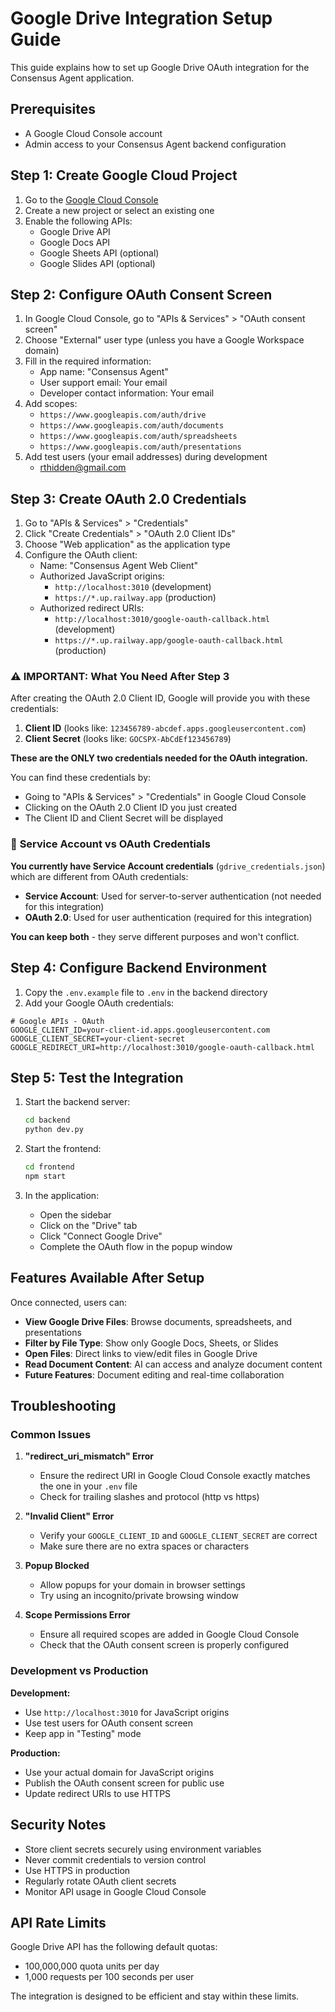 # Google Drive Integration Setup Guide

This guide explains how to set up Google Drive OAuth integration for the Consensus Agent application.

## Prerequisites

- A Google Cloud Console account
- Admin access to your Consensus Agent backend configuration

## Step 1: Create Google Cloud Project

1. Go to the [Google Cloud Console](https://console.cloud.google.com/)
2. Create a new project or select an existing one
3. Enable the following APIs:
   - Google Drive API
   - Google Docs API
   - Google Sheets API (optional)
   - Google Slides API (optional)

## Step 2: Configure OAuth Consent Screen

1. In Google Cloud Console, go to "APIs & Services" > "OAuth consent screen"
2. Choose "External" user type (unless you have a Google Workspace domain)
3. Fill in the required information:
   - App name: "Consensus Agent"
   - User support email: Your email
   - Developer contact information: Your email
4. Add scopes:
   - `https://www.googleapis.com/auth/drive`
   - `https://www.googleapis.com/auth/documents`
   - `https://www.googleapis.com/auth/spreadsheets`
   - `https://www.googleapis.com/auth/presentations`
5. Add test users (your email addresses) during development
   - <rthidden@gmail.com>

## Step 3: Create OAuth 2.0 Credentials

1. Go to "APIs & Services" > "Credentials"
2. Click "Create Credentials" > "OAuth 2.0 Client IDs"
3. Choose "Web application" as the application type
4. Configure the OAuth client:
   - Name: "Consensus Agent Web Client"
   - Authorized JavaScript origins:
     - `http://localhost:3010` (development)
     - `https://*.up.railway.app` (production)
   - Authorized redirect URIs:
     - `http://localhost:3010/google-oauth-callback.html` (development)
     - `https://*.up.railway.app/google-oauth-callback.html` (production)

### ⚠️ **IMPORTANT: What You Need After Step 3**

After creating the OAuth 2.0 Client ID, Google will provide you with these credentials:

1. **Client ID** (looks like: `123456789-abcdef.apps.googleusercontent.com`)
2. **Client Secret** (looks like: `GOCSPX-AbCdEf123456789`)

**These are the ONLY two credentials needed for the OAuth integration.**

You can find these credentials by:

- Going to "APIs & Services" > "Credentials" in Google Cloud Console
- Clicking on the OAuth 2.0 Client ID you just created
- The Client ID and Client Secret will be displayed

### 📝 **Service Account vs OAuth Credentials**

**You currently have Service Account credentials** (`gdrive_credentials.json`) which are different from OAuth credentials:

- **Service Account**: Used for server-to-server authentication (not needed for this integration)
- **OAuth 2.0**: Used for user authentication (required for this integration)

**You can keep both** - they serve different purposes and won't conflict.

## Step 4: Configure Backend Environment

1. Copy the `.env.example` file to `.env` in the backend directory
2. Add your Google OAuth credentials:

```env
# Google APIs - OAuth
GOOGLE_CLIENT_ID=your-client-id.apps.googleusercontent.com
GOOGLE_CLIENT_SECRET=your-client-secret
GOOGLE_REDIRECT_URI=http://localhost:3010/google-oauth-callback.html
```

## Step 5: Test the Integration

1. Start the backend server:
   ```bash
   cd backend
   python dev.py
   ```

2. Start the frontend:
   ```bash
   cd frontend
   npm start
   ```

3. In the application:
   - Open the sidebar
   - Click on the "Drive" tab
   - Click "Connect Google Drive"
   - Complete the OAuth flow in the popup window

## Features Available After Setup

Once connected, users can:

- **View Google Drive Files**: Browse documents, spreadsheets, and presentations
- **Filter by File Type**: Show only Google Docs, Sheets, or Slides
- **Open Files**: Direct links to view/edit files in Google Drive
- **Read Document Content**: AI can access and analyze document content
- **Future Features**: Document editing and real-time collaboration

## Troubleshooting

### Common Issues

1. **"redirect_uri_mismatch" Error**
   - Ensure the redirect URI in Google Cloud Console exactly matches the one in your `.env` file
   - Check for trailing slashes and protocol (http vs https)

2. **"Invalid Client" Error**
   - Verify your `GOOGLE_CLIENT_ID` and `GOOGLE_CLIENT_SECRET` are correct
   - Make sure there are no extra spaces or characters

3. **Popup Blocked**
   - Allow popups for your domain in browser settings
   - Try using an incognito/private browsing window

4. **Scope Permissions Error**
   - Ensure all required scopes are added in Google Cloud Console
   - Check that the OAuth consent screen is properly configured

### Development vs Production

**Development:**
- Use `http://localhost:3010` for JavaScript origins
- Use test users for OAuth consent screen
- Keep app in "Testing" mode

**Production:**
- Use your actual domain for JavaScript origins
- Publish the OAuth consent screen for public use
- Update redirect URIs to use HTTPS

## Security Notes

- Store client secrets securely using environment variables
- Never commit credentials to version control
- Use HTTPS in production
- Regularly rotate OAuth client secrets
- Monitor API usage in Google Cloud Console

## API Rate Limits

Google Drive API has the following default quotas:
- 100,000,000 quota units per day
- 1,000 requests per 100 seconds per user

The integration is designed to be efficient and stay within these limits.
